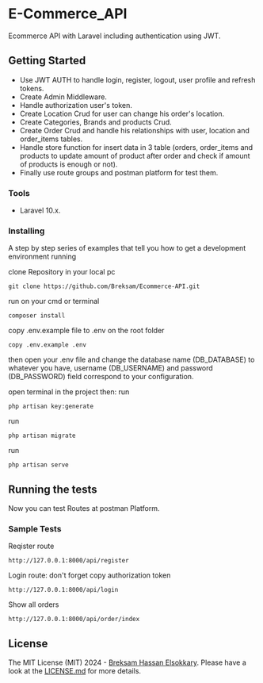 # E-Commerce_API

Ecommerce API with Laravel including authentication using JWT.

## Getting Started

- Use JWT AUTH to handle login, register, logout, user profile and refresh tokens.
- Create Admin Middleware.
- Handle authorization user's token.
- Create Location Crud for user can change his order's location.
- Create Categories, Brands and products Crud.
- Create Order Crud and handle his relationships with user, location and order_items tables. 
- Handle store function for insert data in 3 table (orders, order_items and products to update amount of product after order and check if amount of products is enough or not).
- Finally use route groups and postman platform for test them.

### Tools

- Laravel 10.x.

### Installing

A step by step series of examples that tell you how to get a development
environment running

clone Repository in your local pc

    git clone https://github.com/Breksam/Ecommerce-API.git

run on your cmd or terminal

    composer install

copy .env.example file to .env on the root folder

    copy .env.example .env

then open your .env file and change the database name (DB_DATABASE) to whatever you have, username (DB_USERNAME) and password (DB_PASSWORD) field correspond to your configuration.

open terminal in the project then:
run

    php artisan key:generate
run

    php artisan migrate
run

    php artisan serve

## Running the tests

Now you can test Routes at postman Platform.

### Sample Tests

Reqister route

    http://127.0.0.1:8000/api/register

Login route: don't forget copy authorization token

    http://127.0.0.1:8000/api/login

Show all orders

    http://127.0.0.1:8000/api/order/index

## License

The MIT License (MIT) 2024 - [Breksam Hassan Elsokkary](https://github.com/Breksam). Please have a look at the [LICENSE.md](LICENSE.md) for more details.


